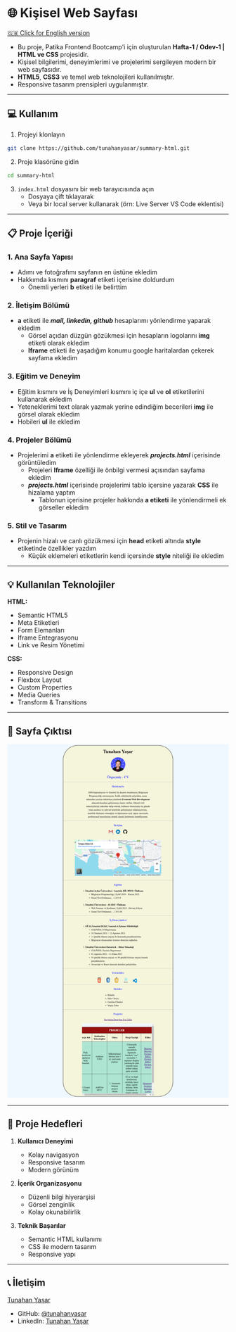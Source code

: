 # 🌐 Kişisel Web Sayfası

[🇬🇧 Click for English version](./README.md)

* Bu proje, Patika Frontend Bootcamp'i için oluşturulan **Hafta-1 / Odev-1 | HTML ve CSS** projesidir.
* Kişisel bilgilerimi, deneyimlerimi ve projelerimi sergileyen modern bir web sayfasıdır.
* **HTML5**, **CSS3** ve temel web teknolojileri kullanılmıştır.
* Responsive tasarım prensipleri uygulanmıştır.

---

## :computer: Kullanım

1. Projeyi klonlayın
```bash
git clone https://github.com/tunahanyasar/summary-html.git
```

2. Proje klasörüne gidin
```bash
cd summary-html
```

3. `index.html` dosyasını bir web tarayıcısında açın
   - Dosyaya çift tıklayarak
   - Veya bir local server kullanarak (örn: Live Server VS Code eklentisi)

---

## 📋 Proje İçeriği

### 1. Ana Sayfa Yapısı
- Adımı ve fotoğrafımı sayfanın en üstüne ekledim
- Hakkımda kısmını **paragraf** etiketi içerisine doldurdum
  - Önemli yerleri **b** etiketi ile belirttim

### 2. İletişim Bölümü
- **a** etiketi ile ***mail, linkedin, github*** hesaplarımı yönlendirme yaparak ekledim
  - Görsel açıdan düzgün gözükmesi için hesapların logolarını **img** etiketi olarak ekledim
  - **Iframe** etiketi ile yaşadığım konumu google haritalardan çekerek sayfama ekledim

### 3. Eğitim ve Deneyim
- Eğitim kısmını ve İş Deneyimleri kısmını iç içe **ul** ve **ol** etiketilerini kullanarak ekledim
- Yeteneklerimi text olarak yazmak yerine edindiğim becerileri **img** ile görsel olarak ekledim
- Hobileri **ul** ile ekledim

### 4. Projeler Bölümü
- Projelerimi **a** etiketi ile yönlendirme ekleyerek ***projects.html*** içerisinde görüntüledim
  - Projeleri **Iframe** özelliği ile önbilgi vermesi açısından sayfama ekledim
  - ***projects.html*** içerisinde projelerimi tablo içersine yazarak **CSS** ile hizalama yaptım
    - Tablonun içerisine projeler hakkında **a etiketi** ile yönlendirmeli ek görseller ekledim

### 5. Stil ve Tasarım
- Projenin hizalı ve canlı gözükmesi için **head** etiketi altında **style** etiketinde özellikler yazdım
  - Küçük eklemeleri etiketlerin kendi içersinde **style** niteliği ile ekledim

---

## 💡 Kullanılan Teknolojiler

**HTML:**
* Semantic HTML5
* Meta Etiketleri
* Form Elemanları
* Iframe Entegrasyonu
* Link ve Resim Yönetimi

**CSS:**
* Responsive Design
* Flexbox Layout
* Custom Properties
* Media Queries
* Transform & Transitions

---

## 📸 Sayfa Çıktısı

![KisiselSayfa](./kisisel-sayfa.png)

---

## 🎯 Proje Hedefleri

1. **Kullanıcı Deneyimi**
   - Kolay navigasyon
   - Responsive tasarım
   - Modern görünüm

2. **İçerik Organizasyonu**
   - Düzenli bilgi hiyerarşisi
   - Görsel zenginlik
   - Kolay okunabilirlik

3. **Teknik Başarılar**
   - Semantic HTML kullanımı
   - CSS ile modern tasarım
   - Responsive yapı

---

## 📞 İletişim

[Tunahan Yaşar](https://github.com/tunahanyasar)

* GitHub: [@tunahanyasar](https://github.com/tunahanyasar)
* LinkedIn: [Tunahan Yaşar](https://www.linkedin.com/in/tunahan-yasar/) 